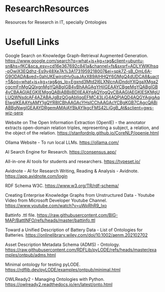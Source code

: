 # ResearchResources
Resources for Research in IT, specially Ontologies

# Usefull Links
Google Search on Knowledge Graph-Retrieval Augmented Generation.
https://www.google.com/search?q=what+is+kg+rag&client=ubuntu-sn&hs=fKC&sca_esv=cd16e367692c841a&channel=fs&sxsrf=ADLYWIKIhsq-pOwiX3EQdhz-Es9y48Xe7A%3A1731959218007&ei=spk7Z-sB_OmL6A-G9ODADA&ved=0ahUKEwjrotHv0uaJAxX89AIHHQY6GMgQ4dUDCA8&uact=5&oq=what+is+kg+rag&gs_lp=Egxnd3Mtd2l6LXNlcnAiDndoYXQgaXMga2cgcmFnMgQQIxgnMgYQABgIGB4yBhAAGAgYHjIGEAAYCBgeMgYQABgIGB4yCBAAGIAEGKIEMggQABiABBiiBDIIEAAYgAQYogQyCBAAGIAEGKIESKMgULUQWNsdcAF4AZABAJgBzQGgAbIIqgEFMC43LjG4AQPIAQD4AQGYAgigAqEIwgIKEAAYsAMY1gQYR8ICBhAAGAcYHsICChAAGAcYCBgKGB7CAgcQABiABBgNwgIGEAAYDRgemAMAiAYBkAYIkgcFMS42LjGgB_At&sclient=gws-wiz-serp

Website on The Open Information Extraction (OpenIE) - the annotator extracts open-domain relation triples, representing a subject, a relation, and the object of the relation.
https://stanfordnlp.github.io/CoreNLP/openie.html

Ollama Website - To run local LLMs.
https://ollama.com/

AI Search Engine for Research.
https://consensus.app/

All-in-one AI tools for students and researchers.
https://typeset.io/

Avidnote - AI for Research Writing, Reading & Analysis - Avidnote.
https://app.avidnote.com/login

RDF Schema W3C.
https://www.w3.org/TR/rdf-schema/

Creating Enterprise Knowledge Graphs from Unstructured Data - Youtube Video from Microsoft Developer Youtube Channel.
https://www.youtube.com/watch?v=uWpRhR9_Ixo

Battinfo .ttl file.
https://raw.githubusercontent.com/BIG-MAP/BattINFO/refs/heads/master/battinfo.ttl

Toward a Unified Description of Battery Data - List of Ontologies for Batteries.
https://onlinelibrary.wiley.com/doi/10.1002/aenm.202102702

Asset Description Metadata Schema (ADMS) - Ontology.
https://raw.githubusercontent.com/RDFLib/pyLODE/refs/heads/master/examples/ontpub/adms.html

Minimal ontology for testing pyLODE.
https://rdflib.dev/pyLODE/examples/ontpub/minimal.html

OWLReady2 - Managing Ontologies with Python.
https://owlready2.readthedocs.io/en/latest/onto.html

